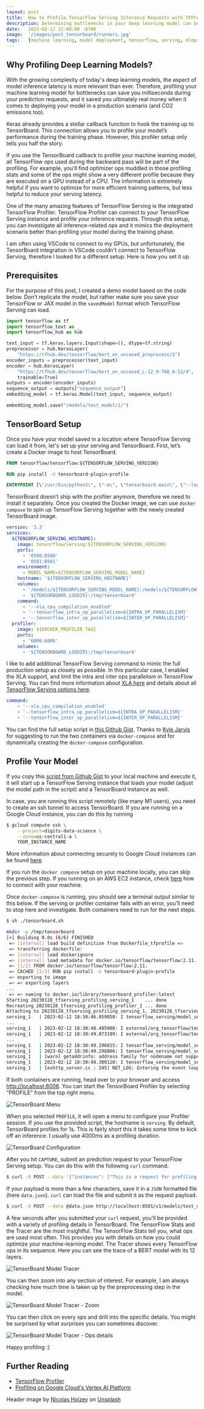 ```yaml
---
layout: post
title:  How to Profile TensorFlow Serving Inference Requests with TFProfiler
description: Determining bottlenecks in your deep learning model can be crucial in reducing your model latency
date:   2023-02-12 12:00:00 -0700
image:  '/images/post_tensorboard/runners.jpg'
tags:   [machine learning, model deployment, tensorflow, serving, mlops]
---
```


## Why Profiling Deep Learning Models?

With the growing complexity of today's deep learning models, the aspect of model inference latency is more relevant than ever. Therefore, profiling your machine learning model for bottlenecks can save you milliseconds during your prediction requests, and it saved you ultimately real money when it comes to deploying your model in a production scenario (and CO</sub>2</sub> emissions too).

Keras already provides a stellar callback function to hook the training up to TensorBoard. This connection allows you to profile your model’s performance during the training phase. However, this profiler setup only tells you half the story.

If you use the TensorBoard callback to profile your machine learning model, all TensorFlow ops used during the backward pass will be part of the profiling. For example, you'll find optimizer ops muddled in those profiling stats and some of the ops might show a very different profile because they are executed on a GPU instead of a CPU. The information is extremely helpful if you want to optimize for more efficient training patterns, but less helpful to reduce your serving latency.

One of the many amazing features of TensorFlow Serving is the integrated TensorFlow Profiler. TensorFlow Profiler can connect to your TensorFlow Serving instance and profile your inference requests. Through this setup, you can investigate all inference-related ops and it mimics the deployment scenario better than profiling your model during the training phase.

I am often using VSCode to connect to my GPUs, but unfortunately, the TensorBoard integration in VSCode couldn't connect to TensorFlow Serving, therefore I looked for a different setup. Here is how you set it up.

## Prerequisites

For the purpose of this post, I created a demo model based on the code below. Don’t replicate the model, but rather make sure you save your TensorFlow or JAX model in the `savedModel` format which TensorFlow Serving can load.

```python
import tensorflow as tf
import tensorflow_text as _
import tensorflow_hub as hub

text_input = tf.keras.layers.Input(shape=(), dtype=tf.string)
preprocessor = hub.KerasLayer(
    "https://tfhub.dev/tensorflow/bert_en_uncased_preprocess/3")
encoder_inputs = preprocessor(text_input)
encoder = hub.KerasLayer(
    "https://tfhub.dev/tensorflow/bert_en_uncased_L-12_H-768_A-12/4",
    trainable=True)
outputs = encoder(encoder_inputs)
sequence_output = outputs["sequence_output"]
embedding_model = tf.keras.Model(text_input, sequence_output)

embedding_model.save("/models/test_model/1/")
```

## TensorBoard Setup

Once you have your model saved in a location where TensorFlow Serving can load it from, let's set up your serving and TensorBoard.
First, let’s create a Docker image to host TensorBoard.

```Dockerfile
FROM tensorflow/tensorflow:${TENSORFLOW_SERVING_VERSION}

RUN pip install -U tensorboard-plugin-profile

ENTRYPOINT [\"/usr/bin/python3\", \"-m\", \"tensorboard.main\", \"--logdir\", \"/tmp/tensorboard\", \"--bind_all\"]
```

TensorBoard doesn’t ship with the profiler anymore, therefore we need to install it separately.
Once you created the Docker image, we can use `docker compose` to spin up TensorFlow Serving together with the newly created TensorBoard image.

```yaml
version: '3.3'
services:
  ${TENSORFLOW_SERVING_HOSTNAME}:
    image: tensorflow/serving:${TENSORFLOW_SERVING_VERSION}
    ports:
      - '8500:8500'
      - '8501:8501'
    environment:
      - MODEL_NAME=${TENSORFLOW_SERVING_MODEL_NAME}
    hostname: '${TENSORFLOW_SERVING_HOSTNAME}'
    volumes:
      - '/models/${TENSORFLOW_SERVING_MODEL_NAME}:/models/${TENSORFLOW_SERVING_MODEL_NAME}'
      - '${TENSORBOARD_LOGDIR}:/tmp/tensorboard'
    command:
      - '--xla_cpu_compilation_enabled'
      - '--tensorflow_intra_op_parallelism=${INTRA_OP_PARALLELISM}'
      - '--tensorflow_inter_op_parallelism=${INTER_OP_PARALLELISM}'
  profiler:
    image: ${DOCKER_PROFILER_TAG}
    ports:
      - '6006:6006'
    volumes:
      - '${TENSORBOARD_LOGDIR}:/tmp/tensorboard'

```

I like to add additional TensorFlow Serving command to mimic the full production setup as closely as possible. In this particular case, I enabled the XLA support, and limit the intra and inter ops parallelism in TensorFlow Serving. You can find more information about [XLA here](https://www.tensorflow.org/xla) and details about all [TensorFlow Serving options here](https://github.com/tensorflow/serving/blob/master/tensorflow_serving/model_servers/main.cc).

```yaml
command:
    - '--xla_cpu_compilation_enabled'
    - '--tensorflow_intra_op_parallelism=${INTRA_OP_PARALLELISM}'
    - '--tensorflow_inter_op_parallelism=${INTER_OP_PARALLELISM}'
```

You can find the full setup script in [this Github Gist](https://gist.github.com/hanneshapke/9a87b932a02c7838b6ba68ded951811a). Thanks to [Kyle Jarvis](https://github.com/tensorflow/serving/issues/1755#issuecomment-1301911977) for suggesting to run the two containers via `docker-compose` and for dynamically creating the `docker-compose` configuration.

## Profile Your Model

If you copy this [script from Github Gist](https://gist.github.com/hanneshapke/9a87b932a02c7838b6ba68ded951811a) to your local machine and execute it, it will start up a TensorFlow Serving instance that loads your model (adjust the model path in the script) and a TensorBoard instance as well.

In case, you are running this script remotely (like many M1 users), you need to create an ssh tunnel to access TensorBoard. If you are running on a Google Cloud instance, you can do this by running

```sh
$ gcloud compute ssh \
    --project=digits-data-science \
    --zone=us-central1-a \
    YOUR_INSTANCE_NAME
```
More information about connecting securely to Google Cloud instances can be found [here](https://cloud.google.com/solutions/connecting-securely).

If you run the `docker compose` setup on your machine locally, you can skip the previous step. If you running on an AWS EC2 instance, check [here](https://docs.aws.amazon.com/emr/latest/ManagementGuide/emr-ssh-tunnel-local.html) how to connect with your machine.

Once `docker-compose` is running, you should see a terminal output similar to this below.
If the serving or profiler container fails with an error, you’ll need to stop here and investigate. Both containers need to run for the next steps.

```sh
$ sh ./tensorboard.sh
```

```bash
mkdir -p /tmp/tensorboard
[+] Building 0.0s (6/6) FINISHED
 => [internal] load build definition from Dockerfile_tfprofile =>
 => transferring dockerfile:
 => [internal] load dockerignore
 => [internal] load metadata for docker.io/tensorflow/tensorflow:2.11.
 => [1/2] FROM docker.io/tensorflow/tensorflow:2.11.
 => CACHED [2/2] RUN pip install -U tensorboard-plugin-profile
 => exporting to image
 => => exporting layers
...
 => => naming to docker.io/library/tensorboard_profiler:latest
Starting 20230128_tfserving_profiling_serving_1    ... done
Recreating 20230128_tfserving_profiling_profiler_1 ... done
Attaching to 20230128_tfserving_profiling_serving_1, 20230128_tfserving_profiling_profiler_1
serving_1   | 2023-02-12 18:30:46.059050: I tensorflow_serving/model_servers/server.cc:74] Building single TensorFlow model file config:  model_name: test_model model_base_path: /models/test_model
...
serving_1   | 2023-02-12 18:30:48.495900: I external/org_tensorflow/tensorflow/cc/saved_model/loader.cc:213] Running initialization op on SavedModel bundle at path: /models/test_model/1
serving_1   | 2023-02-12 18:30:49.073199: I external/org_tensorflow/tensorflow/cc/saved_model/loader.cc:305] SavedModel load for tags { serve }; Status: success: OK. Took 2803691 microseconds.
...
serving_1   | 2023-02-12 18:30:49.296815: I tensorflow_serving/model_servers/server.cc:383] Profiler service is enabled
serving_1   | 2023-02-12 18:30:49.298806: I tensorflow_serving/model_servers/server.cc:409] Running gRPC ModelServer at 0.0.0.0:8500 ...
serving_1   | [warn] getaddrinfo: address family for nodename not supported
serving_1   | 2023-02-12 18:30:49.300120: I tensorflow_serving/model_servers/server.cc:430] Exporting HTTP/REST API at:localhost:8501 ...
serving_1   | [evhttp_server.cc : 245] NET_LOG: Entering the event loop ...
```

If both containers are running, head over to your browser and access [http://localhost:6006](http://localhost:6006).
You can start the TensorBoard Profiler by selecting “PROFILE” from the top right menu.

![TensorBoard Menu](/images/post_tensorboard/tensorboard_menu.png)

When you selected `PROFILE`, it will open a menu to configure your Profiler session. If you use the provided script, the hostname is `serving`. By default, TensorBoard profiles for 1s. This is fairly short this it takes some time to kick off an inference. I usually use 4000ms as a profiling duration.

![TensorBoard Configuration](/images/post_tensorboard/tensorboard_configuration.png)

After you hit `CAPTURE`, submit an prediction request to your TensorFlow Serving setup. You can do this with the following `curl` command.
```sh
$ curl -X POST --data '{"instances": ["This is a request for profiling purposes"]}' http://localhost:8501/v1/models/test_model:predict
```

If your payload is more than a few characters, save it in a `JSON` formatted file (here `data.json`). `curl` can load the file and submit it as the request payload.
```sh
$ curl -X POST --data @data.json http://localhost:8501/v1/models/test_model:predict
```

A few seconds after you submitted your `curl` request, you'll be provided with a variety of profiling details in TensorBoard. The TensorFlow Stats and the Tracer are the most insightful.
The TensorFlow Stats tell you, what ops are used most often. This provides you with details on how you could optimize your machine-learning model.
The Tracer shows every TensorFlow ops in its sequence. Here you can see the trace of a BERT model with its 12 layers.

![TensorBoard Model Tracer](/images/post_tensorboard/tracer_1.png)

You can then zoom into any section of interest. For example, I am always checking how much time is taken up by the preprocessing step in the model.

![TensorBoard Model Tracer - Zoom](/images/post_tensorboard/tracer_2.png)

You can then click on every ops and drill into the specific details. You might be surprised by what surprises you can sometimes discover.

![TensorBoard Model Tracer - Ops details](/images/post_tensorboard/tracer_3.png)

Happy profiling :)

## Further Reading
* [TensorFlow Profiler](https://www.tensorflow.org/tfx/serving/tensorboard)
* [Profiling on Google Cloud's Vertex AI Platform](https://cloud.google.com/blog/topics/developers-practitioners/how-optimize-training-performance-tensorflow-profiler-vertex-ai/)

Header image by <a href="https://unsplash.com/@nhoizey?utm_source=unsplash&utm_medium=referral&utm_content=creditCopyText">Nicolas Hoizey</a> on <a href="https://unsplash.com/photos/poa-Ycw1W8U?utm_source=unsplash&utm_medium=referral&utm_content=creditCopyText">Unsplash</a>

